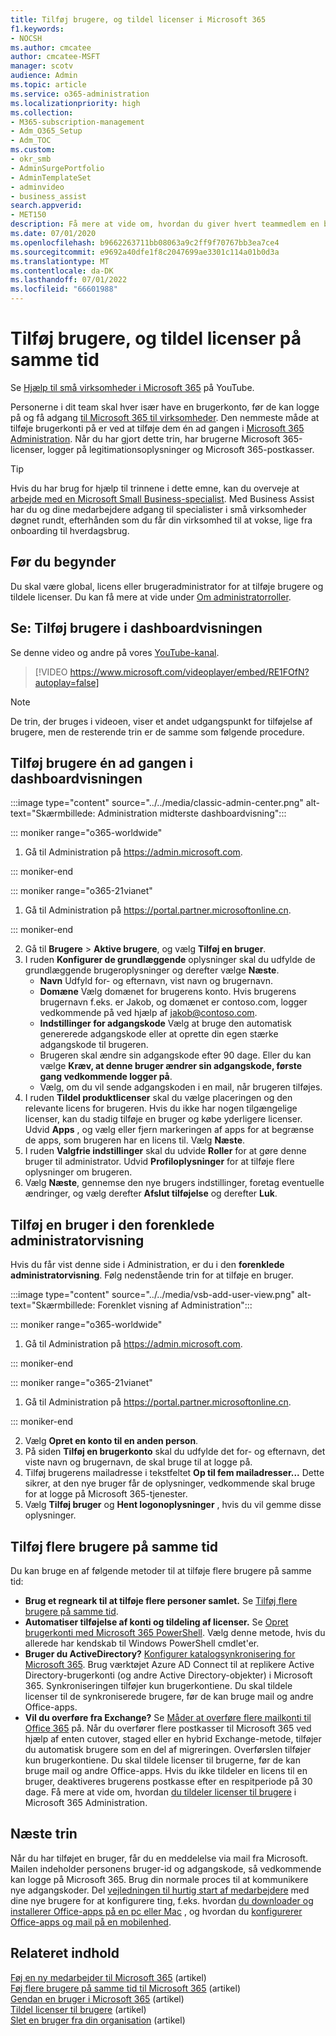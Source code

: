 ```yaml
---
title: Tilføj brugere, og tildel licenser i Microsoft 365
f1.keywords:
- NOCSH
ms.author: cmcatee
author: cmcatee-MSFT
manager: scotv
audience: Admin
ms.topic: article
ms.service: o365-administration
ms.localizationpriority: high
ms.collection:
- M365-subscription-management
- Adm_O365_Setup
- Adm_TOC
ms.custom:
- okr_smb
- AdminSurgePortfolio
- AdminTemplateSet
- adminvideo
- business_assist
search.appverid:
- MET150
description: Få mere at vide om, hvordan du giver hvert teammedlem en brugerkonto, så de kan have Microsoft 365-licenser, logonoplysninger og Microsoft 365-postkasser.
ms.date: 07/01/2020
ms.openlocfilehash: b9662263711bb08063a9c2ff9f70767bb3ea7ce4
ms.sourcegitcommit: e9692a40dfe1f8c2047699ae3301c114a01b0d3a
ms.translationtype: MT
ms.contentlocale: da-DK
ms.lasthandoff: 07/01/2022
ms.locfileid: "66601988"
---
```

# <a name="add-users-and-assign-licenses-at-the-same-time"></a>Tilføj brugere, og tildel licenser på samme tid

Se [Hjælp til små virksomheder i Microsoft 365](https://go.microsoft.com/fwlink/?linkid=2197659) på YouTube.

Personerne i dit team skal hver især have en brugerkonto, før de kan logge på og få adgang [til Microsoft 365 til virksomheder](https://www.microsoft.com/microsoft-365/business). Den nemmeste måde at tilføje brugerkonti på er ved at tilføje dem én ad gangen i <a href="https://go.microsoft.com/fwlink/p/?linkid=2024339" target="_blank">Microsoft 365 Administration</a>. Når du har gjort dette trin, har brugerne Microsoft 365-licenser, logger på legitimationsoplysninger og Microsoft 365-postkasser.

> [!TIP]
> Hvis du har brug for hjælp til trinnene i dette emne, kan du overveje at [arbejde med en Microsoft Small Business-specialist](https://go.microsoft.com/fwlink/?linkid=2186871). Med Business Assist har du og dine medarbejdere adgang til specialister i små virksomheder døgnet rundt, efterhånden som du får din virksomhed til at vokse, lige fra onboarding til hverdagsbrug.

## <a name="before-you-begin"></a>Før du begynder

Du skal være global, licens eller brugeradministrator for at tilføje brugere og tildele licenser. Du kan få mere at vide under [Om administratorroller](../../admin/add-users/about-admin-roles.md).

## <a name="watch-add-users-in-the-dashboard-view"></a>Se: Tilføj brugere i dashboardvisningen

Se denne video og andre på vores [YouTube-kanal](https://go.microsoft.com/fwlink/?linkid=2198205).

> [!VIDEO https://www.microsoft.com/videoplayer/embed/RE1FOfN?autoplay=false]

> [!NOTE]
> De trin, der bruges i videoen, viser et andet udgangspunkt for tilføjelse af brugere, men de resterende trin er de samme som følgende procedure.

## <a name="add-users-one-at-a-time-in-the-dashboard-view"></a>Tilføj brugere én ad gangen i dashboardvisningen

:::image type="content" source="../../media/classic-admin-center.png" alt-text="Skærmbillede: Administration midterste dashboardvisning":::

::: moniker range="o365-worldwide"

1. Gå til Administration på <https://admin.microsoft.com>.

::: moniker-end

::: moniker range="o365-21vianet"

1. Gå til Administration på <a href="https://go.microsoft.com/fwlink/p/?linkid=850627" target="_blank">https://portal.partner.microsoftonline.cn</a>.

::: moniker-end 

2. Gå til **Brugere** > **Aktive brugere**, og vælg **Tilføj en bruger**.
3. I ruden **Konfigurer de grundlæggende** oplysninger skal du udfylde de grundlæggende brugeroplysninger og derefter vælge **Næste**.
    - **Navn** Udfyld for- og efternavn, vist navn og brugernavn.
    - **Domæne** Vælg domænet for brugerens konto. Hvis brugerens brugernavn f.eks. er Jakob, og domænet er contoso.com, logger vedkommende på ved hjælp af jakob@contoso.com.
    - **Indstillinger for adgangskode** Vælg at bruge den automatisk genererede adgangskode eller at oprette din egen stærke adgangskode til brugeren.
    - Brugeren skal ændre sin adgangskode efter 90 dage. Eller du kan vælge **Kræv, at denne bruger ændrer sin adgangskode, første gang vedkommende logger på**.
    - Vælg, om du vil sende adgangskoden i en mail, når brugeren tilføjes.
4. I ruden **Tildel produktlicenser** skal du vælge placeringen og den relevante licens for brugeren. Hvis du ikke har nogen tilgængelige licenser, kan du stadig tilføje en bruger og købe yderligere licenser. Udvid **Apps** , og vælg eller fjern markeringen af apps for at begrænse de apps, som brugeren har en licens til. Vælg **Næste**.
5. I ruden **Valgfrie indstillinger** skal du udvide **Roller** for at gøre denne bruger til administrator. Udvid **Profiloplysninger** for at tilføje flere oplysninger om brugeren.
6. Vælg **Næste**, gennemse den nye brugers indstillinger, foretag eventuelle ændringer, og vælg derefter **Afslut tilføjelse** og derefter **Luk**.

## <a name="add-a-user-in-the-admin-simplified-view"></a>Tilføj en bruger i den forenklede administratorvisning

Hvis du får vist denne side i Administration, er du i den **forenklede administratorvisning**. Følg nedenstående trin for at tilføje en bruger.

:::image type="content" source="../../media/vsb-add-user-view.png" alt-text="Skærmbillede: Forenklet visning af Administration":::

::: moniker range="o365-worldwide"

1. Gå til Administration på <https://admin.microsoft.com>.

::: moniker-end

::: moniker range="o365-21vianet"

1. Gå til Administration på <a href="https://go.microsoft.com/fwlink/p/?linkid=850627" target="_blank">https://portal.partner.microsoftonline.cn</a>.

::: moniker-end 

2. Vælg **Opret en konto til en anden person**.
3. På siden **Tilføj en brugerkonto** skal du udfylde det for- og efternavn, det viste navn og brugernavn, de skal bruge til at logge på.
4. Tilføj brugerens mailadresse i tekstfeltet **Op til fem mailadresser...** Dette sikrer, at den nye bruger får de oplysninger, vedkommende skal bruge for at logge på Microsoft 365-tjenester.
5. Vælg **Tilføj bruger** og **Hent logonoplysninger** , hvis du vil gemme disse oplysninger.

## <a name="add-multiple-users-at-the-same-time"></a>Tilføj flere brugere på samme tid

Du kan bruge en af følgende metoder til at tilføje flere brugere på samme tid:

- **Brug et regneark til at tilføje flere personer samlet.** Se [Tilføj flere brugere på samme tid](../../enterprise/add-several-users-at-the-same-time.md).
- **Automatiser tilføjelse af konti og tildeling af licenser.** Se [Opret brugerkonti med Microsoft 365 PowerShell](../../enterprise/create-user-accounts-with-microsoft-365-powershell.md). Vælg denne metode, hvis du allerede har kendskab til Windows PowerShell cmdlet'er.
- **Bruger du ActiveDirectory?** [Konfigurer katalogsynkronisering for Microsoft 365](../../enterprise/set-up-directory-synchronization.md). Brug værktøjet Azure AD Connect til at replikere Active Directory-brugerkonti (og andre Active Directory-objekter) i Microsoft 365. Synkroniseringen tilføjer kun brugerkontiene. Du skal tildele licenser til de synkroniserede brugere, før de kan bruge mail og andre Office-apps.
- **Vil du overføre fra Exchange?** Se [Måder at overføre flere mailkonti til Office 365](/Exchange/mailbox-migration/mailbox-migration) på. Når du overfører flere postkasser til Microsoft 365 ved hjælp af enten cutover, staged eller en hybrid Exchange-metode, tilføjer du automatisk brugere som en del af migreringen. Overførslen tilføjer kun brugerkontiene. Du skal tildele licenser til brugerne, før de kan bruge mail og andre Office-apps. Hvis du ikke tildeler en licens til en bruger, deaktiveres brugerens postkasse efter en respitperiode på 30 dage. Få mere at vide om, hvordan [du tildeler licenser til brugere](../manage/assign-licenses-to-users.md) i Microsoft 365 Administration.

## <a name="next-steps"></a>Næste trin

Når du har tilføjet en bruger, får du en meddelelse via mail fra Microsoft. Mailen indeholder personens bruger-id og adgangskode, så vedkommende kan logge på Microsoft 365. Brug din normale proces til at kommunikere nye adgangskoder. Del [vejledningen til hurtig start af medarbejdere](../setup/employee-quick-setup.md) med dine nye brugere for at konfigurere ting, f.eks. hvordan [du downloader og installerer Office-apps på en pc eller Mac](https://support.microsoft.com/office/4414eaaf-0478-48be-9c42-23adc4716658) , og hvordan du [konfigurerer Office-apps og mail på en mobilenhed](https://support.microsoft.com/office/7dabb6cb-0046-40b6-81fe-767e0b1f014f).

## <a name="related-content"></a>Relateret indhold

[Føj en ny medarbejder til Microsoft 365](add-new-employee.md) (artikel)\
[Føj flere brugere på samme tid til Microsoft 365](../../enterprise/add-several-users-at-the-same-time.md) (artikel)\
[Gendan en bruger i Microsoft 365](restore-user.md) (artikel)\
[Tildel licenser til brugere](../manage/assign-licenses-to-users.md) (artikel)\
[Slet en bruger fra din organisation](delete-a-user.md) (artikel)
